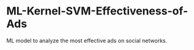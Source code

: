 # ML-Kernel-SVM-Effectiveness-of-Ads
ML model to analyze the most effective ads on social networks.
